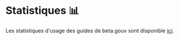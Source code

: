 # Statistiques 📊

Les statistiques d'usage des guides de beta.gouv sont disponible [ici](https://datastudio.google.com/u/0/reporting/1016657e-1ee3-4013-919d-0e0fb284e352/page/1M).


